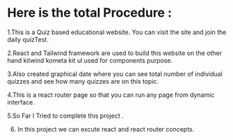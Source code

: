 # Here is the total Procedure : 

1.This is a Quiz based educational website. You can visit the site and join the daily quizTest.

2.React and Tailwind framework are used to build this website on the other hand kitwind kometa kit ul used for components purpose.

3.Also created graphical date where you can see total number of individual quizzes and see how many quizzes are on this topic.

4.This is a react router page so that you can run any page from dynamic interface.

5.So Far I Tried to complete this project .

6. In this project we can excute react and react router concepts.
